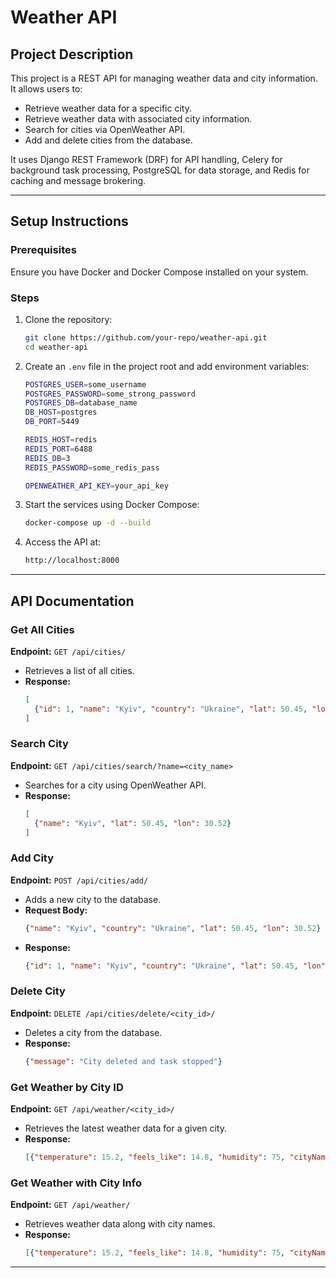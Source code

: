 # Weather API

## Project Description
This project is a REST API for managing weather data and city information. It allows users to:
- Retrieve weather data for a specific city.
- Retrieve weather data with associated city information.
- Search for cities via OpenWeather API.
- Add and delete cities from the database.

It uses Django REST Framework (DRF) for API handling, Celery for background task processing, PostgreSQL for data storage, and Redis for caching and message brokering.

---

## Setup Instructions

### Prerequisites
Ensure you have Docker and Docker Compose installed on your system.

### Steps
1. Clone the repository:
   ```sh
   git clone https://github.com/your-repo/weather-api.git
   cd weather-api
   ```
2. Create an `.env` file in the project root and add environment variables:
   ```sh
   POSTGRES_USER=some_username
   POSTGRES_PASSWORD=some_strong_password
   POSTGRES_DB=database_name
   DB_HOST=postgres
   DB_PORT=5449

   REDIS_HOST=redis
   REDIS_PORT=6488
   REDIS_DB=3
   REDIS_PASSWORD=some_redis_pass

   OPENWEATHER_API_KEY=your_api_key
   ```
3. Start the services using Docker Compose:
   ```sh
   docker-compose up -d --build
   ```
4. Access the API at:
   ```sh
   http://localhost:8000
   ```

---

## API Documentation

### Get All Cities
**Endpoint:** `GET /api/cities/`
- Retrieves a list of all cities.
- **Response:**
  ```json
  [
    {"id": 1, "name": "Kyiv", "country": "Ukraine", "lat": 50.45, "lon": 30.52}
  ]
  ```

### Search City
**Endpoint:** `GET /api/cities/search/?name=<city_name>`
- Searches for a city using OpenWeather API.
- **Response:**
  ```json
  [
    {"name": "Kyiv", "lat": 50.45, "lon": 30.52}
  ]
  ```

### Add City
**Endpoint:** `POST /api/cities/add/`
- Adds a new city to the database.
- **Request Body:**
  ```json
  {"name": "Kyiv", "country": "Ukraine", "lat": 50.45, "lon": 30.52}
  ```
- **Response:**
  ```json
  {"id": 1, "name": "Kyiv", "country": "Ukraine", "lat": 50.45, "lon": 30.52}
  ```

### Delete City
**Endpoint:** `DELETE /api/cities/delete/<city_id>/`
- Deletes a city from the database.
- **Response:**
  ```json
  {"message": "City deleted and task stopped"}
  ```

### Get Weather by City ID
**Endpoint:** `GET /api/weather/<city_id>/`
- Retrieves the latest weather data for a given city.
- **Response:**
  ```json
  [{"temperature": 15.2, "feels_like": 14.8, "humidity": 75, "cityName": "Kyiv"}]
  ```

### Get Weather with City Info
**Endpoint:** `GET /api/weather/`
- Retrieves weather data along with city names.
- **Response:**
  ```json
  [{"temperature": 15.2, "feels_like": 14.8, "humidity": 75, "cityName": "Kyiv"}]
  ```

---

